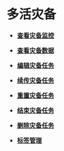 # 多活灾备<a name="drs_03_0023"></a>

-   **[查看灾备监控](标签管理（备份迁移）-59.md)**  

-   **[查看灾备数据](标签管理（备份迁移）-60.md)**  

-   **[编辑灾备任务](标签管理（备份迁移）-61.md)**  

-   **[续传灾备任务](标签管理（备份迁移）-62.md)**  

-   **[重置灾备任务](标签管理（备份迁移）-63.md)**  

-   **[结束灾备任务](标签管理（备份迁移）-64.md)**  

-   **[删除灾备任务](标签管理（备份迁移）-65.md)**  

-   **[标签管理](标签管理（备份迁移）-66.md)**  


